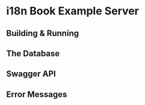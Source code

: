 # i18n Book Example Server

## Building & Running

## The Database

## Swagger API

## Error Messages
